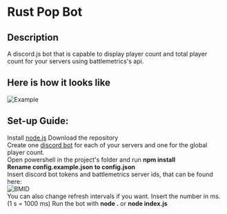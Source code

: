 # Rust Pop Bot
## Description
A discord.js bot that is capable to display player count and total player count for your servers using battlemetrics's api.
## Here is how it looks like
![Example](https://cdn.discordapp.com/attachments/956232582738116690/959150058111127582/unknown.png)  
## Set-up Guide:
Install [node.js](https://nodejs.org/en/)
Download the repository  
Create one [discord bot](https://discord.com/developers/applications) for each of your servers and one for the global player count.  
Open powershell in the project's folder and run **npm install**  
**Rename config.example.json to config.json**  
Insert discord bot tokens and battlemetrics server ids, that can be found here:  
![BMID](https://cdn.discordapp.com/attachments/956232582738116690/959151945925402654/Nevtelen.png)  
You can also change refresh intervals if you want. Insert the number in ms. (1 s = 1000 ms)
Run the bot with **node .** or **node index.js**